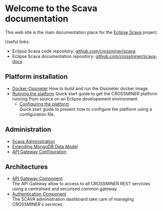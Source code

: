 
# Welcome to the Scava documentation

This web site is the main documentation place for the [Eclipse Scava](https://projects.eclipse.org/projects/technology.scava) project.

Useful links:

* Eclipse Scava code repository: [github.com/crossminer/scava](https://github.com/crossminer/scava)
* Eclipse Scava documentation repository: [github.com/crossminer/scava-docs](https://github.com/crossminer/scava-docs)

## Platform installation

* [Docker-Ossmeter](deploy/Docker-Ossmeter)
    How to build and run the Ossmeter docker image.
* [Running the platform](deploy/Running-the-platform)
    Quick start guide to get the CROSSMINER platform running from source on an Eclipse developement environment.
  * [Configuring the platform](deploy/Platform-configuration) \
      Quick start guide to present how to configure the platform using a configuration file.

## Administration

* [Scava Administration](admin/SCAVA-Administration)
* [Extending MongoDB Data Model](admin/Extend-MongoDB-Data-Model)
* [API Gateway Configuration](API-Gateway-Configuration)

## Architectures

* [API Gateway Component](architecture/API-Gateway-Component) \
  The API Gateway allow to access to all CROSSMINER REST servicies using a centralised and securised common gateway.
* [Authentication Component](architecture/Authentication-Component) \
  The SCAVA administration dashboard take care of managing CROSSMINER's services.
